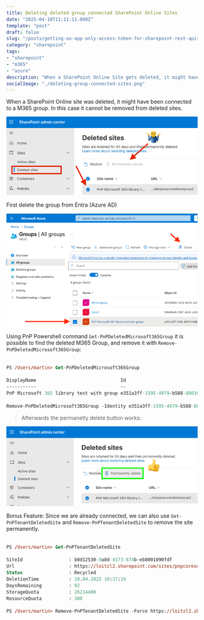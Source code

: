 ```yaml
---
title: Deleting deleted group connected SharePoint Online Sites
date: "2025-04-10T11:11:11.000Z"
template: "post"
draft: false
slug: "/posts/getting-an-app-only-access-token-for-sharepoint-rest-apis"
category: "sharepoint"
tags:
- "sharepoint"
- "m365"
- "azure"
description: "When a SharePoint Online Site gets deleted, it might have been connected to a M365 group. This article explains how to remove the site from deleted sites."
socialImage: "./deleting-group-connected-sites.png"
---
```


When a SharePoint Online site was deleted, it might have been connected to a M365 group. In this case it cannot be removed from deleted sites.

![Permanently Delete greyed out](./deleting-group-connected-sites.png)

First delete the group from Entra (Azure AD)


![remove M365 group in entra](./delete-entra-group.png)

Using PnP Powershell command `Get-PnPDeletedMicrosoft365Group` it is possible to find the deleted M365 Group, and remove it with `Remove-PnPDeletedMicrosoft365Group`:

```ps

PS /Users/martin> Get-PnPDeletedMicrosoft365Group

DisplayName                               Id                                   HasTeam SiteUrl
-----------                               --                                   ------- -------
PnP Microsoft 365 library test with group e351a3ff-1595-4979-b588-88038f993cc6 False

Remove-PnPDeletedMicrosoft365Group -Identity e351a3ff-1595-4979-b588-88038f993cc6

```

> Afterwards the  permanetly delete button works:

![Permanently Delete greyed out](./deleting-group-connected-sites-works.png)


Bonus Feature: Since we are already connected, we can also use `Get-PnPTenantDeletedSite` and `Remove-PnPTenantDeletedSite` to remove the site permanently.

```ps

PS /Users/martin> Get-PnPTenantDeletedSite

SiteId                 : b0d12530-9a8d-4173-874b-eb8001090fdf
Url                    : https://loitzl2.sharepoint.com/sites/pnpcoresdktestgroup2
Status                 : Recycled
DeletionTime           : 10.04.2025 18:37:19
DaysRemaining          : 92
StorageQuota           : 26214400
ResourceQuota          : 300

PS /Users/martin> Remove-PnPTenantDeletedSite -Force https://loitzl2.sharepoint.com/sites/pnpcoresdktestgroup
```

